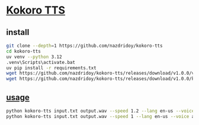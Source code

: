 # [Kokoro TTS](https://github.com/nazdridoy/kokoro-tts)

## install

```sh
git clone --depth=1 https://github.com/nazdridoy/kokoro-tts
cd kokoro-tts
uv venv --python 3.12
.venv\Scripts\activate.bat
uv pip install -r requirements.txt
wget https://github.com/nazdridoy/kokoro-tts/releases/download/v1.0.0/voices-v1.0.bin
wget https://github.com/nazdridoy/kokoro-tts/releases/download/v1.0.0/kokoro-v1.0.onnx
```

## [usage](https://github.com/nazdridoy/kokoro-tts#usage)

```sh
python kokoro-tts input.txt output.wav --speed 1.2 --lang en-us --voice af_alloy
python kokoro-tts input.txt output.wav --speed 1 --lang en-us --voice af_sarah
```
